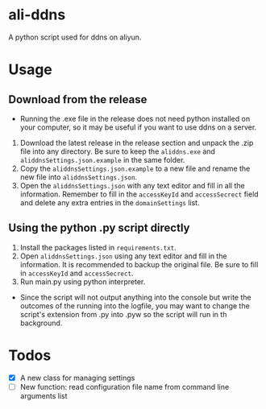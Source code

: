 # ali-ddns
A python script used for ddns on aliyun.
# Usage
## Download from the release

* Running the .exe file in the release does not need python installed on your computer, 
so it may be useful if you want to use ddns on a server.
1. Download the latest release in the release section and unpack the .zip file into any directory.
Be sure to keep the `aliddns.exe` and `aliddnsSettings.json.example` in the same folder.
2. Copy the `aliddnsSettings.json.example` to a new file and rename the new file into `aliddnsSettings.json`.
3. Open the `aliddnsSettings.json` with any text editor and fill in all the information.
Remember to fill in the `accessKeyId` and `accessSecrect` field and delete any extra entries in the `domainSettings` list.

## Using the python .py script directly

1. Install the packages listed in `requirements.txt`.
2. Open `aliddnsSettings.json` using any text editor and fill in the information.
It is recommended to backup the original file.
Be sure to fill in `accessKeyId` and `accessSecrect`.
3. Run main.py using python interpreter.
* Since the script will not output anything into the console but write the
outcomes of the running into the logfile, you may want to change the script's
extension from .py into .pyw so the script will run in th background.

# Todos
- [x] A new class for managing settings
- [ ] New function: read configuration file name from command line arguments list

